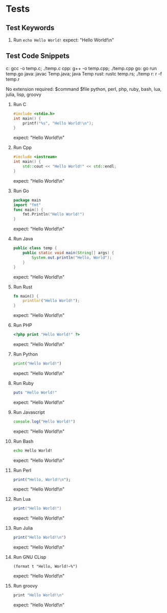 # Tests

## Test Keywords

1. Run `echo Hello World!`
expect: "Hello World!\n"

## Test Code Snippets

c: gcc -o temp.c; ./temp.c
cpp: g++ -o temp.cpp; ./temp.cpp
go: go run temp.go
java: javac Temp.java; java Temp
rust: rustc temp.rs; ./temp
r: r -f temp.r

No extension required: $command $file
    python, perl, php, ruby, bash, lua, julia, lisp, groovy

1. Run C

    ```c
    #include <stdio.h>
    int main() {
        printf("%s", "Hello World!\n");
    }
    ```

    expect: "Hello World!\n"

2. Run Cpp

    ```cpp
    #include <iostream>
    int main() {
        std::cout << "Hello World!" << std::endl;
    }
    ```

    expect: "Hello World!\n"

3. Run Go

    ```go
    package main
    import "fmt"
    func main() {
        fmt.Println("Hello World!")
    }
    ```

    expect: "Hello World!\n"

4. Run Java

    ```java
    public class temp {
        public static void main(String[] args) {
            System.out.println("Hello, World");
        }
    }
    ```

    expect: "Hello World!\n"

5. Run Rust

    ```rust
    fn main() {
        println!("Hello World!");
    }
    ```

    expect: "Hello World!\n"

6. Run PHP

    ```php
    <?php print "Hello World!" ?>
    ```

    expect: "Hello World!\n"

7. Run Python

    ```python
    print("Hello World!")
    ```

    expect: "Hello World!\n"

8. Run Ruby

    ```ruby
    puts "Hello World!"
    ```

    expect: "Hello World!\n"

9. Run Javascript

    ```javascript
    console.log("Hello World!")
    ```

    expect: "Hello World!\n"

10. Run Bash

    ```bash
    echo Hello World!
    ```

    expect: "Hello World!\n"

11. Run Perl

    ```perl
    print("Hello, World!\n");
    ```

    expect: "Hello World!\n"

12. Run Lua

    ```lua
    print("Hello World!")
    ```

    expect: "Hello World!\n"

13. Run Julia

    ```julia
    print("Hello World!\n")
    ```

    expect: "Hello World!\n"

14. Run GNU CLisp

    ```clisp
    (format t "Hello, World!~%")
    ```

    expect: "Hello World!\n"

15. Run groovy

    ```groovy
    print "Hello World!\n"
    ```

    expect: "Hello World!\n"
